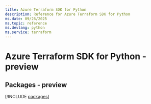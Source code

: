 ```yaml
---
title: Azure Terraform SDK for Python
description: Reference for Azure Terraform SDK for Python
ms.date: 09/26/2025
ms.topic: reference
ms.devlang: python
ms.service: terraform
---
```

# Azure Terraform SDK for Python - preview
## Packages - preview
[!INCLUDE [packages](terraform-index.md)]